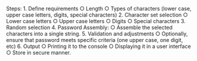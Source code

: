 Steps:
	1. Define requirements
		○ Length
		○ Types of characters (lower case, upper case letters, digits, special characters)
	2. Character set selection
		○ Lower case letters
		○ Upper case letters
		○ Digits
		○ Special characters
	3. Random selection
	4. Password Assembly:
		○ Assemble the selected characters into a single string.
	5. Validation and adjustments
		○ Optionally, ensure that password meets specific criteria (one upper case, one digit, etc)
	6. Output
		○ Printing it to the console
		○ Displaying it in a user interface
    ○ Store in secure manner.

